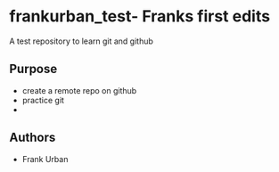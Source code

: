 # frankurban_test- Franks first edits
A test repository to learn git and github

## Purpose

- create a remote repo on github
- practice git
- 
## Authors

- Frank Urban
